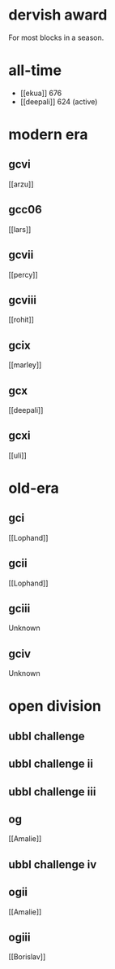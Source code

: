 # dervish award

For most blocks in a season.

# all-time

* [[ekua]] 676
* [[deepali]] 624 (active)

# modern era

## gcvi

[[arzu]]

## gcc06

[[lars]]

## gcvii

[[percy]]

## gcviii

[[rohit]]

## gcix

[[marley]]

## gcx

[[deepali]]

## gcxi

[[uli]]

# old-era

## gci

[[Lophand]]

## gcii

[[Lophand]]

## gciii

Unknown

## gciv

Unknown

# open division

## ubbl challenge

## ubbl challenge ii

## ubbl challenge iii

## og

[[Amalie]]

## ubbl challenge iv

## ogii

[[Amalie]]

## ogiii

[[Borislav]]
